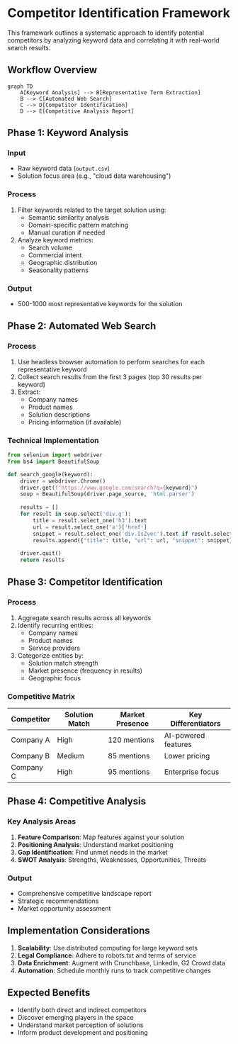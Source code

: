 # Competitor Identification Framework

This framework outlines a systematic approach to identify potential competitors by analyzing keyword data and correlating it with real-world search results.

## Workflow Overview

```mermaid
graph TD
    A[Keyword Analysis] --> B[Representative Term Extraction]
    B --> C[Automated Web Search]
    C --> D[Competitor Identification]
    D --> E[Competitive Analysis Report]
```

## Phase 1: Keyword Analysis
### Input
- Raw keyword data (`output.csv`)
- Solution focus area (e.g., "cloud data warehousing")

### Process
1. Filter keywords related to the target solution using:
   - Semantic similarity analysis
   - Domain-specific pattern matching
   - Manual curation if needed
2. Analyze keyword metrics:
   - Search volume
   - Commercial intent
   - Geographic distribution
   - Seasonality patterns

### Output
- 500-1000 most representative keywords for the solution

## Phase 2: Automated Web Search
### Process
1. Use headless browser automation to perform searches for each representative keyword
2. Collect search results from the first 3 pages (top 30 results per keyword)
3. Extract:
   - Company names
   - Product names
   - Solution descriptions
   - Pricing information (if available)

### Technical Implementation
```python
from selenium import webdriver
from bs4 import BeautifulSoup

def search_google(keyword):
    driver = webdriver.Chrome()
    driver.get(f"https://www.google.com/search?q={keyword}")
    soup = BeautifulSoup(driver.page_source, 'html.parser')
    
    results = []
    for result in soup.select('div.g'):
        title = result.select_one('h3').text
        url = result.select_one('a')['href']
        snippet = result.select_one('div.IsZvec').text if result.select_one('div.IsZvec') else ''
        results.append({"title": title, "url": url, "snippet": snippet})
    
    driver.quit()
    return results
```

## Phase 3: Competitor Identification
### Process
1. Aggregate search results across all keywords
2. Identify recurring entities:
   - Company names
   - Product names
   - Service providers
3. Categorize entities by:
   - Solution match strength
   - Market presence (frequency in results)
   - Geographic focus

### Competitive Matrix
| Competitor | Solution Match | Market Presence | Key Differentiators |
|------------|----------------|-----------------|---------------------|
| Company A  | High           | 120 mentions    | AI-powered features|
| Company B  | Medium         | 85 mentions     | Lower pricing      |
| Company C  | High           | 95 mentions     | Enterprise focus   |

## Phase 4: Competitive Analysis
### Key Analysis Areas
1. **Feature Comparison**: Map features against your solution
2. **Positioning Analysis**: Understand market positioning
3. **Gap Identification**: Find unmet needs in the market
4. **SWOT Analysis**: Strengths, Weaknesses, Opportunities, Threats

### Output
- Comprehensive competitive landscape report
- Strategic recommendations
- Market opportunity assessment

## Implementation Considerations
1. **Scalability**: Use distributed computing for large keyword sets
2. **Legal Compliance**: Adhere to robots.txt and terms of service
3. **Data Enrichment**: Augment with Crunchbase, LinkedIn, G2 Crowd data
4. **Automation**: Schedule monthly runs to track competitive changes

## Expected Benefits
- Identify both direct and indirect competitors
- Discover emerging players in the space
- Understand market perception of solutions
- Inform product development and positioning
